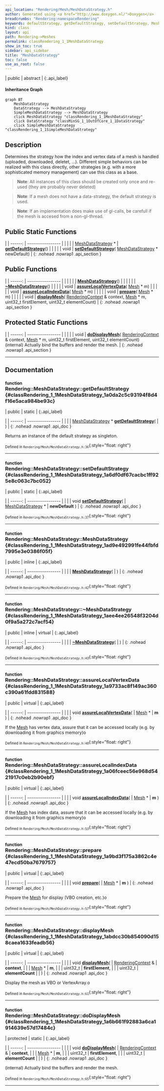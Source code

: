 ```yaml
---
api_location: "Rendering/Mesh/MeshDataStrategy.h"
author: Generated using <a href="http://www.doxygen.nl/">Doxygen</a>
breadcrumbs: "Rendering:namespaceRendering"
keywords: defaultStrategy, getDefaultStrategy, setDefaultStrategy, MeshDataStrategy, ~MeshDataStrategy, assureLocalVertexData, assureLocalIndexData, prepare, displayMesh, doDisplayMesh
kind: class
layout: api
path: Rendering->Meshes
permalink: classRendering_1_1MeshDataStrategy
show_in_toc: true
sidebar: api_sidebar
title: "MeshDataStrategy"
toc: false
use_as_root: false
---
```


| public | abstract |
{:.api_label}

#### Inheritance Graph

```mermaid
graph BT
	MeshDataStrategy
	DataStrategy --> MeshDataStrategy
	SimpleMeshDataStrategy --> MeshDataStrategy
	click MeshDataStrategy "classRendering_1_1MeshDataStrategy"
	click DataStrategy "classMinSG_1_1OutOfCore_1_1DataStrategy"
	click SimpleMeshDataStrategy "classRendering_1_1SimpleMeshDataStrategy"
```

## Description



Determines the strategy how the index and vertex data of a mesh is handled (uploaded, downloaded, deletet, ...). Different simple behaviors can be realized with this class directly, other strategies (e.g. with a more sophisticated memory management) can use this class as a base.


> **Note**: All instances of this class should be created only once and re-used (they are probably never deleted)



> **Note**: If a mesh does not have a data-strategy, the default strategy is used.



> **Note**: If an implementation does make use of gl-calls, be carefull if the mesh is accesed from a non-gl-thread.






## Public Static Functions

|
| ------: | ----------------- |
|  | |
| [MeshDataStrategy](classRendering_1_1MeshDataStrategy) * | **[getDefaultStrategy](#classRendering_1_1MeshDataStrategy_1a0da2c5c93194f8d4f16e5aca984be93c)**() |
|  | |
| void | **[setDefaultStrategy](#classRendering_1_1MeshDataStrategy_1a6df0df67cacbc1ff925e8c063c7bc052)**( [MeshDataStrategy](classRendering_1_1MeshDataStrategy) * newDefault) |
{: .nohead .nowrap1 .api_section }


## Public Functions

|
| ------: | ----------------- |
|  | |
|  | **[MeshDataStrategy](#classRendering_1_1MeshDataStrategy_1ad9e492991fe44fbfd7995e3e0386f05f)**() |
|  | |
|  | **[~MeshDataStrategy](#classRendering_1_1MeshDataStrategy_1aee4ee26548f3204d0f9a5a272c7acf54)**() |
|  | |
| void | **[assureLocalVertexData](#classRendering_1_1MeshDataStrategy_1a9733ac8f149ac360c390a61fdd831588)**( [Mesh](classRendering_1_1Mesh) * m) |
|  | |
| void | **[assureLocalIndexData](#classRendering_1_1MeshDataStrategy_1a06fceec56e968d5421917c0eb2b90ebf)**( [Mesh](classRendering_1_1Mesh) * m) |
|  | |
| void | **[prepare](#classRendering_1_1MeshDataStrategy_1a9bd3f175a3862c4e47ecd50ba7679757)**( [Mesh](classRendering_1_1Mesh) * m) |
|  | |
| void | **[displayMesh](#classRendering_1_1MeshDataStrategy_1abdcc30b854090d158caea1633feadb56)**( [RenderingContext](classRendering_1_1RenderingContext) & context,  [Mesh](classRendering_1_1Mesh) * m, uint32_t firstElement, uint32_t elementCount) |
{: .nohead .nowrap1 .api_section }


## Protected Static Functions

|
| ------: | ----------------- |
|  | |
| void | **[doDisplayMesh](#classRendering_1_1MeshDataStrategy_1a6b661f92883a6ca1914639e57d17484c)**( [RenderingContext](classRendering_1_1RenderingContext) & context,  [Mesh](classRendering_1_1Mesh) * m, uint32_t firstElement, uint32_t elementCount) <br/> (internal) Actually bind the buffers and render the mesh. |
{: .nohead .nowrap1 .api_section }


-------------------------------------------------------------------

## Documentation

### <small>function</small><br/> Rendering::MeshDataStrategy::getDefaultStrategy {#classRendering_1_1MeshDataStrategy_1a0da2c5c93194f8d4f16e5aca984be93c}

| public | static |
{:.api_label}

|
| ------: | ----------------- |
|  |
| [MeshDataStrategy](classRendering_1_1MeshDataStrategy) * **[getDefaultStrategy](#classRendering_1_1MeshDataStrategy_1a0da2c5c93194f8d4f16e5aca984be93c)**( |  ) |
{: .nohead .nowrap1 .api_doc }



Returns an instance of the default strategy as singleton.



<sub>Defined in `Rendering/Mesh/MeshDataStrategy.h:36`</sub>{:style="float: right"}

-------------------------------------------------------------------

### <small>function</small><br/> Rendering::MeshDataStrategy::setDefaultStrategy {#classRendering_1_1MeshDataStrategy_1a6df0df67cacbc1ff925e8c063c7bc052}

| public | static |
{:.api_label}

|
| ------: | ----------------- |
|  |
| void **[setDefaultStrategy](#classRendering_1_1MeshDataStrategy_1a6df0df67cacbc1ff925e8c063c7bc052)**( |  [MeshDataStrategy](classRendering_1_1MeshDataStrategy) * | **newDefault** ) |
{: .nohead .nowrap1 .api_doc }





<sub>Defined in `Rendering/Mesh/MeshDataStrategy.h:37`</sub>{:style="float: right"}

-------------------------------------------------------------------

### <small>function</small><br/> Rendering::MeshDataStrategy::MeshDataStrategy {#classRendering_1_1MeshDataStrategy_1ad9e492991fe44fbfd7995e3e0386f05f}

| public | inline |
{:.api_label}

|
| ------: | ----------------- |
|  |
|  **[MeshDataStrategy](#classRendering_1_1MeshDataStrategy_1ad9e492991fe44fbfd7995e3e0386f05f)**( |  ) |
{: .nohead .nowrap1 .api_doc }





<sub>Defined in `Rendering/Mesh/MeshDataStrategy.h:42`</sub>{:style="float: right"}

-------------------------------------------------------------------

### <small>function</small><br/> Rendering::MeshDataStrategy::~MeshDataStrategy {#classRendering_1_1MeshDataStrategy_1aee4ee26548f3204d0f9a5a272c7acf54}

| public | inline | virtual |
{:.api_label}

|
| ------: | ----------------- |
|  |
|  **[~MeshDataStrategy](#classRendering_1_1MeshDataStrategy_1aee4ee26548f3204d0f9a5a272c7acf54)**( |  ) |
{: .nohead .nowrap1 .api_doc }





<sub>Defined in `Rendering/Mesh/MeshDataStrategy.h:43`</sub>{:style="float: right"}

-------------------------------------------------------------------

### <small>function</small><br/> Rendering::MeshDataStrategy::assureLocalVertexData {#classRendering_1_1MeshDataStrategy_1a9733ac8f149ac360c390a61fdd831588}

| public | virtual |
{:.api_label}

|
| ------: | ----------------- |
|  |
| void **[assureLocalVertexData](#classRendering_1_1MeshDataStrategy_1a9733ac8f149ac360c390a61fdd831588)**( |  [Mesh](classRendering_1_1Mesh) * | **m** ) |
{: .nohead .nowrap1 .api_doc }



If the [Mesh](classRendering_1_1Mesh) has vertex data, assure that it can be accessed locally (e.g. by downloading it from graphics memory)o



<sub>Defined in `Rendering/Mesh/MeshDataStrategy.h:48`</sub>{:style="float: right"}

-------------------------------------------------------------------

### <small>function</small><br/> Rendering::MeshDataStrategy::assureLocalIndexData {#classRendering_1_1MeshDataStrategy_1a06fceec56e968d5421917c0eb2b90ebf}

| public | virtual |
{:.api_label}

|
| ------: | ----------------- |
|  |
| void **[assureLocalIndexData](#classRendering_1_1MeshDataStrategy_1a06fceec56e968d5421917c0eb2b90ebf)**( |  [Mesh](classRendering_1_1Mesh) * | **m** ) |
{: .nohead .nowrap1 .api_doc }



If the [Mesh](classRendering_1_1Mesh) has index data, assure that it can be accessed locally (e.g. by downloading it from graphics memory)o



<sub>Defined in `Rendering/Mesh/MeshDataStrategy.h:53`</sub>{:style="float: right"}

-------------------------------------------------------------------

### <small>function</small><br/> Rendering::MeshDataStrategy::prepare {#classRendering_1_1MeshDataStrategy_1a9bd3f175a3862c4e47ecd50ba7679757}

| public | virtual |
{:.api_label}

|
| ------: | ----------------- |
|  |
| void **[prepare](#classRendering_1_1MeshDataStrategy_1a9bd3f175a3862c4e47ecd50ba7679757)**( |  [Mesh](classRendering_1_1Mesh) * | **m** ) |
{: .nohead .nowrap1 .api_doc }



Prepare the [Mesh](classRendering_1_1Mesh) for display (VBO creation, etc.)o



<sub>Defined in `Rendering/Mesh/MeshDataStrategy.h:57`</sub>{:style="float: right"}

-------------------------------------------------------------------

### <small>function</small><br/> Rendering::MeshDataStrategy::displayMesh {#classRendering_1_1MeshDataStrategy_1abdcc30b854090d158caea1633feadb56}

| public | virtual |
{:.api_label}

|
| ------: | ----------------- |
|  |
| void **[displayMesh](#classRendering_1_1MeshDataStrategy_1abdcc30b854090d158caea1633feadb56)**( |  [RenderingContext](classRendering_1_1RenderingContext) & | **context**, |
| |  [Mesh](classRendering_1_1Mesh) * | **m**, |
| | uint32_t | **firstElement**, |
| | uint32_t | **elementCount** |
|   ) |
{: .nohead .nowrap1 .api_doc }



Display the mesh as VBO or VertexArray.o



<sub>Defined in `Rendering/Mesh/MeshDataStrategy.h:61`</sub>{:style="float: right"}

-------------------------------------------------------------------

### <small>function</small><br/> Rendering::MeshDataStrategy::doDisplayMesh {#classRendering_1_1MeshDataStrategy_1a6b661f92883a6ca1914639e57d17484c}

| protected | static |
{:.api_label}

|
| ------: | ----------------- |
|  |
| void **[doDisplayMesh](#classRendering_1_1MeshDataStrategy_1a6b661f92883a6ca1914639e57d17484c)**( |  [RenderingContext](classRendering_1_1RenderingContext) & | **context**, |
| |  [Mesh](classRendering_1_1Mesh) * | **m**, |
| | uint32_t | **firstElement**, |
| | uint32_t | **elementCount** |
|   ) |
{: .nohead .nowrap1 .api_doc }

(internal) Actually bind the buffers and render the mesh.





<sub>Defined in `Rendering/Mesh/MeshDataStrategy.h:65`</sub>{:style="float: right"}

-------------------------------------------------------------------

